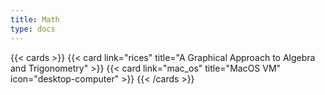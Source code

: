 ```yaml
---
title: Math
type: docs
---
```


{{< cards >}}
{{< card link="rices" title="A Graphical Approach to Algebra and Trigonometry" >}}
{{< card link="mac_os" title="MacOS VM" icon="desktop-computer" >}}
{{< /cards >}}
